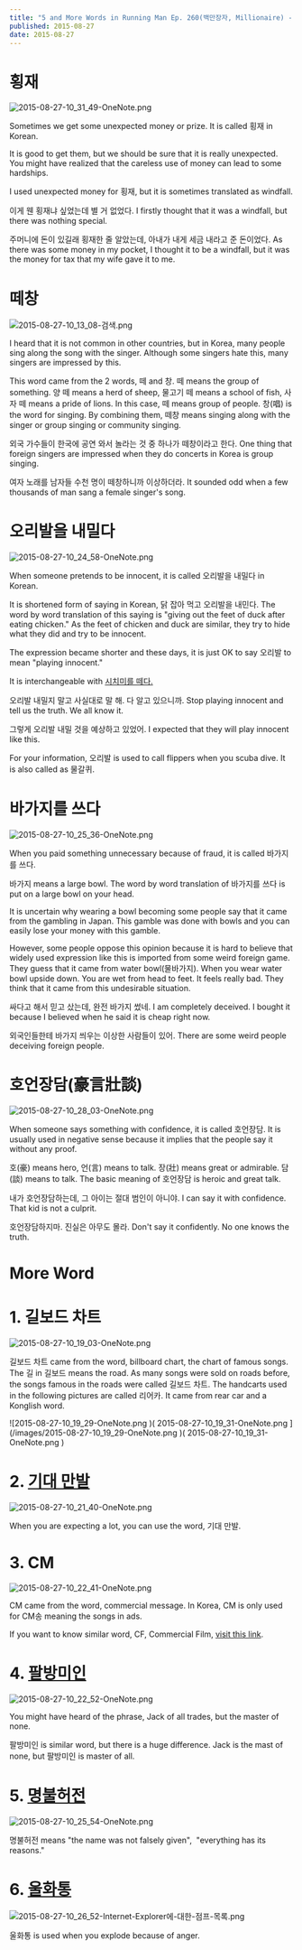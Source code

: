 ```yaml
---
title: "5 and More Words in Running Man Ep. 260(백만장자, Millionaire) - Learn Korean with Running Man"
published: 2015-08-27
date: 2015-08-27
---
```


#  횡재

![2015-08-27-10_31_49-OneNote.png ](/images/2015-08-27-10_31_49-OneNote.png )

Sometimes we get some unexpected money or prize. It is called 횡재 in Korean.

It is good to get them, but we should be sure that it is really unexpected. You might have realized that the careless use of money can lead to some hardships.

I used unexpected money for 횡재, but it is sometimes translated as windfall.

이게 웬 횡재냐 싶었는데 별 거 없었다.
I firstly thought that it was a windfall, but there was nothing special.

주머니에 돈이 있길래 횡재한 줄 알았는데, 아내가 내게 세금 내라고 준 돈이었다.
As there was some money in my pocket, I thought it to be a windfall, but it was the money for tax that my wife gave it to me.

#  떼창

![2015-08-27-10_13_08-검색.png ](/images/2015-08-27-10_13_08-검색.png )

I heard that it is not common in other countries, but in Korea, many people sing along the song with the singer. Although some singers hate this, many singers are impressed by this.

This word came from the 2 words, 떼 and 창. 떼 means the group of something. 양 떼 means a herd of sheep, 물고기 떼 means a school of fish, 사자 떼 means a pride of lions. In this case, 떼 means group of people. 창(唱) is the word for singing. By combining them, 떼창 means singing along with the singer or group singing or community singing.

외국 가수들이 한국에 공연 와서 놀라는 것 중 하나가 떼창이라고 한다.
One thing that foreign singers are impressed when they do concerts in Korea is group singing.

여자 노래를 남자들 수천 명이 떼창하니까 이상하더라.
It sounded odd when a few thousands of man sang a female singer's song.

#  오리발을 내밀다

![2015-08-27-10_24_58-OneNote.png ](/images/2015-08-27-10_24_58-OneNote.png )

When someone pretends to be innocent, it is called 오리발을 내밀다 in Korean.

It is shortened form of saying in Korean, 닭 잡아 먹고 오리발을 내민다. The word by word translation of this saying is "giving out the feet of duck after eating chicken." As the feet of chicken and duck are similar, they try to hide what they did and try to be innocent.

The expression became shorter and these days, it is just OK to say 오리발 to mean "playing innocent."

It is interchangeable with [시치미를 떼다.](/%EC%8B%9C%EC%B9%98%EB%AF%B8%EB%A5%BC-%EB%96%BC%EB%8B%A4-korean-idioms-4/)

오리발 내밀지 말고 사실대로 말 해. 다 알고 있으니까.
Stop playing innocent and tell us the truth. We all know it.

그렇게 오리발 내밀 것을 예상하고 있었어.
I expected that they will play innocent like this.

For your information, 오리발 is used to call flippers when you scuba dive. It is also called as 물갈퀴.

#  바가지를 쓰다

![2015-08-27-10_25_36-OneNote.png ](/images/2015-08-27-10_25_36-OneNote.png )

When you paid something unnecessary because of fraud, it is called 바가지를 쓰다.

바가지 means a large bowl. The word by word translation of 바가지를 쓰다 is put on a large bowl on your head.

It is uncertain why wearing a bowl becoming some people say that it came from the gambling in Japan. This gamble was done with bowls and you can easily lose your money with this gamble.

However, some people oppose this opinion because it is hard to believe that widely used expression like this is imported from some weird foreign game. They guess that it came from water bowl(물바가지). When you wear water bowl upside down. You are wet from head to feet. It feels really bad. They think that it came from this undesirable situation.

싸다고 해서 믿고 샀는데, 완전 바가지 썼네.
I am completely deceived. I bought it because I believed when he said it is cheap right now.

외국인들한테 바가지 씌우는 이상한 사람들이 있어.
There are some weird people deceiving foreign people.

#  호언장담(豪言壯談)

![2015-08-27-10_28_03-OneNote.png ](/images/2015-08-27-10_28_03-OneNote.png )

When someone says something with confidence, it is called 호언장담. It is usually used in negative sense because it implies that the people say it without any proof.

호(豪) means hero, 언(言) means to talk. 장(壯) means great or admirable. 담(談) means to talk. The basic meaning of 호언장담 is heroic and great talk.

내가 호언장담하는데, 그 아이는 절대 범인이 아니야.
I can say it with confidence. That kid is not a culprit.

호언장담하지마. 진실은 아무도 몰라.
Don't say it confidently. No one knows the truth.

#  More Word


#  1. 길보드 차트

![2015-08-27-10_19_03-OneNote.png ](/images/2015-08-27-10_19_03-OneNote.png )

길보드 차트 came from the word, billboard chart, the chart of famous songs. The 길 in 길보드 means the road. As many songs were sold on roads before, the songs famous in the roads were called 길보드 차트. The handcarts used in the following pictures are called 리어카. It came from rear car and a Konglish word.

![2015-08-27-10_19_29-OneNote.png $) ($ 2015-08-27-10_19_31-OneNote.png ](/images/2015-08-27-10_19_29-OneNote.png $) ($ 2015-08-27-10_19_31-OneNote.png )

#  2. [기대 만발](/5-words-in-running-man-ep-245%EC%96%B4%EB%A6%B0%EC%9D%B4%EB%82%A0-%EC%82%AC%EC%88%98%EB%8C%80%EC%9E%91%EC%A0%84-the-toy-race-learn-korean-with-running-man/)

![2015-08-27-10_21_40-OneNote.png ](/images/2015-08-27-10_21_40-OneNote.png )

When you are expecting a lot, you can use the word, 기대 만발.

#  3. CM

![2015-08-27-10_22_41-OneNote.png ](/images/2015-08-27-10_22_41-OneNote.png )

CM came from the word, commercial message. In Korea, CM is only used for CM송 meaning the songs in ads.

If you want to know similar word, CF, Commercial Film, [visit this link](/cfcommercial-film-konglish-words-7/).

#  4. [팔방미인](/%ED%8C%94%EB%B0%A9%EB%AF%B8%EC%9D%B8%E5%85%AB%E6%96%B9%E7%BE%8E%E4%BA%BA-korean-4-character-idioms/)

![2015-08-27-10_22_52-OneNote.png ](/images/2015-08-27-10_22_52-OneNote.png )

You might have heard of the phrase, Jack of all trades, but the master of none.

팔방미인 is similar word, but there is a huge difference. Jack is the mast of none, but 팔방미인 is master of all.

#  5. [명불허전](/5-words-in-running-man-ep-245%EC%96%B4%EB%A6%B0%EC%9D%B4%EB%82%A0-%EC%82%AC%EC%88%98%EB%8C%80%EC%9E%91%EC%A0%84-the-toy-race-learn-korean-with-running-man/)

![2015-08-27-10_25_54-OneNote.png ](/images/2015-08-27-10_25_54-OneNote.png )

명불허전 means "the name was not falsely given",  "everything has its reasons."

#  6. [울화통](/4-words-in-running-man-ep-252%EA%B3%A0%EA%B5%90-%ED%97%88%EC%84%B8%EC%99%95-the-best-high-school-bluffer-learn-korean-with-running-man/)

![2015-08-27-10_26_52-Internet-Explorer에-대한-점프-목록.png ](/images/2015-08-27-10_26_52-Internet-Explorer에-대한-점프-목록.png )

울화통 is used when you explode because of anger.